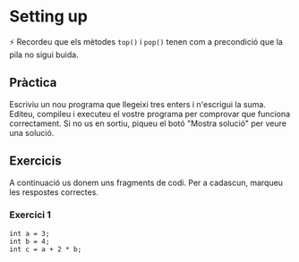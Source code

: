 # Setting up

⚡ Recordeu que els mètodes `top()` i `pop()` tenen com a precondició que la pila no sigui buida.

## Pràctica

Escriviu un nou programa que llegeixi tres enters i n'escrigui la suma.
Editeu, compileu i executeu el vostre programa per comprovar que funciona
correctament. Si no us en sortiu, piqueu el botó "Mostra solució" per veure una solució.

<div id='quiz'></div>

<script type="text/coffeescript">

quiz = """
Aquesta és una possible solució:

```
/* Llegeix tres enters i n'escriu la seva suma. */

#include <iostream>
using namespace std;

int main() {
    int x, y, z;            // Declaració de les variables
    cin >> x >> y >> z;     // Lectura de les dades d'entrada
    int s = x + y + z;      // Càlcul del resultat
    cout << s << endl;      // Escriptura de la dada de sortida
}
```
"""

window.reveal quiz, "quiz"

</script>

## Exercicis

A continuació us donem uns fragments de codi. Per a cadascun,
marqueu les respostes correctes.

### Exercici 1

```
int a = 3;
int b = 4;
int c = a + 2 * b;
```

<div id='quiz1'></div>

<script type="text/coffeescript">

quiz1 =
  type: "MultipleChoice"
  text: "Al final del programa, quines de les afirmacions següents són correctes?"
  choices: [
      text: "`a` val 3, `b` val 4 i `c` val 11."
      correct: true
    ,
      text: "`a` val 3, `b` val 4 i `c` val 20."
      correct: false
    ,
      text: "`a` val 4, `b` val 3 i `c` val 11."
      correct: false
    ,
      text: "`a` val 4, `b` val 3 i `c` val 20."
      correct: false
    ,
      text: "El programa està mal escrit."
      correct: false
  ]

window.quiz quiz1, "quiz1"

</script>
